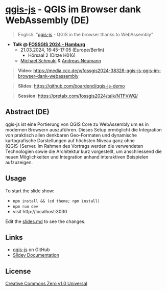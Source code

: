 # [qgis-js](https://github.com/qgis/qgis-js) - QGIS im Browser dank WebAssembly (DE)

> English: "[qgis-js](https://github.com/qgis/qgis-js) - QGIS in the browser thanks to WebAssembly"

- **Talk @ [FOSSGIS 2024 - Hamburg](https://www.fossgis-konferenz.de/2024/)**
  - 21.03.2024, 16:45–17:05 (Europe/Berlin)
    - Hörsaal 2 (Ditze H016)
  - <a href="https://github.com/boardend" target="_blank">Michael Schmuki</a> &amp; <a href="https://github.com/andreasneumann" target="_blank">Andreas Neumann</a>

> **Video**: https://media.ccc.de/v/fossgis2024-38328-qgis-js-qgis-im-browser-dank-webassembly

> **Slides**: https://github.com/boardend/qgis-js-demo

> **Session**: https://pretalx.com/fossgis2024/talk/NTFVWQ/

## Abstract (DE)

qgis-js ist eine Portierung von QGIS Core zu WebAssembly um es in modernen Browsern auszuführen. Dieses Setup ermöglicht die Integration von praktisch allen denkbaren Geo-Formaten und dynamische kartografische Darstellungen auf höchsten Niveau ganz ohne (QGIS-)Server. Im Rahmen des Vortrags werden die verwendeten Technologien sowie die Architektur kurz vorgestellt, um anschliessend die neuen Möglichkeiten und Integration anhand interaktiven Beispielen aufzuzeigen.

## Usage

To start the slide show:

- `npm install && (cd theme; npm install)`
- `npm run dev`
- visit http://localhost:3030

Edit the [slides.md](./slides.md) to see the changes.

## Links

- [qgis-js](https://github.com/qgis/qgis-js) on GitHub
- [Slidev Documentation](https://sli.dev/)

## License

[Creative Commons Zero v1.0 Universal](./LICENSE)
